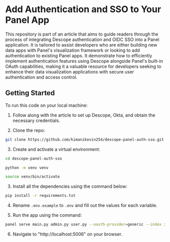 # Add Authentication and SSO to Your Panel App

This repository is part of an article that aims to guide readers through the process of integrating Descope authentication and OIDC SSO into a Panel application. 
It is tailored to assist developers who are either building new data apps with Panel's visualization framework or looking to add authentication to existing Panel apps. 
It demonstrate how to efficiently implement authentication features using Descope alongside Panel's built-in OAuth capabilities, making it a valuable resource for developers seeking to enhance their data visualization applications with secure user authentication and access control.

## Getting Started

To run this code on your local machine:
1. Follow along with the article to set up Descope, Okta, and obtain the necessary credentials.
  
2. Clone the repo:
  
  ```bash
  git clone https://github.com/kimanikevin254/descope-panel-auth-sso.git
  ```
3. Create and activate a virtual environment:

  ```bash
  cd descope-panel-auth-sso
  
  python -m venv venv
  
  source venv/bin/activate
  ```

3. Install all the dependencies using the command below:

  ```bash
  pip install -r requirements.txt
  ```

4. Rename `.env.example` to `.env` and fill out the values for each variable.

5. Run the app using the command:

  ```bash
  panel serve main.py admin.py user.py --oauth-provider=generic --index index.html --dev
  ```

6. Navigate to "http://localhost:5006" on your browser.
